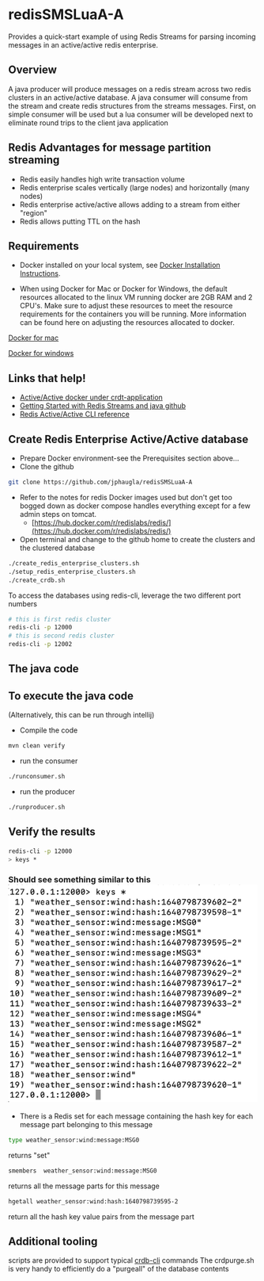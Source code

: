 # redisSMSLuaA-A
Provides a quick-start example of using Redis Streams for parsing incoming messages in an active/active redis enterprise.
## Overview
A java producer will produce messages on a redis stream across two redis clusters in an active/active database.
A java consumer will consume from the stream and create redis structures from the streams messages.
First, on simple consumer will be used but a lua consumer will be developed next to eliminate round trips to the client java application

## Redis Advantages for message partition streaming
 * Redis easily handles high write transaction volume
 * Redis enterprise scales vertically (large nodes)  and horizontally (many nodes)
 * Redis enterprise active/active allows adding to a stream from either "region"
 * Redis allows putting TTL on the hash

## Requirements
* Docker installed on your local system, see [Docker Installation Instructions](https://docs.docker.com/engine/installation/).

* When using Docker for Mac or Docker for Windows, the default resources allocated to the linux VM running docker are 2GB RAM and 2 CPU's. Make sure to adjust these resources to meet the resource requirements for the containers you will be running. More information can be found here on adjusting the resources allocated to docker.

[Docker for mac](https://docs.docker.com/docker-for-mac/#advanced)

[Docker for windows](https://docs.docker.com/docker-for-windows/#advanced)

## Links that help!
 * [Active/Active docker under crdt-application](https://github.com/RedisLabs/redis-for-dummies)
 * [Getting Started with Redis Streams and java github](https://github.com/tgrall/redis-streams-101-java)
 * [Redis Active/Active CLI reference](https://docs.redis.com/latest/rs/references/crdb-cli-reference/)
## Create Redis Enterprise Active/Active database
 * Prepare Docker environment-see the Prerequisites section above...
 * Clone the github 
```bash
git clone https://github.com/jphaugla/redisSMSLuaA-A
```
 * Refer to the notes for redis Docker images used but don't get too bogged down as docker compose handles everything except for a few admin steps on tomcat.
   * [https://hub.docker.com/r/redislabs/redis/](https://hub.docker.com/r/redislabs/redis/)
 * Open terminal and change to the github home to create the clusters and the clustered database
```bash
./create_redis_enterprise_clusters.sh 
./setup_redis_enterprise_clusters.sh
./create_crdb.sh
```
To access the databases using redis-cli, leverage the two different port numbers
```bash
# this is first redis cluster
redis-cli -p 12000
# this is second redis cluster
redis-cli -p 12002
```
## The java code
## To execute the java code
(Alternatively, this can be run through intellij)

 * Compile the code
```bash
mvn clean verify
```
 *  run the consumer   
```bash
./runconsumer.sh
```
 *   run the producer
```bash
./runproducer.sh
```
## Verify the results
```bash
redis-cli -p 12000
> keys *
```
### Should see something similar to this![redis keys](images/keys.png)
* There is a Redis set for each message containing the hash key for each message part belonging to this message
```bash
type weather_sensor:wind:message:MSG0
```
returns "set"
```bash
smembers  weather_sensor:wind:message:MSG0
```
returns all the message parts for this message
```bash
hgetall weather_sensor:wind:hash:1640798739595-2
```
return all the hash key value pairs from the message part
## Additional tooling
scripts are provided to support typical [crdb-cli](https://docs.redis.com/latest/rs/references/crdb-cli-reference/) commands
The crdpurge.sh is very handy to efficiently do a "purgeall" of the database contents
